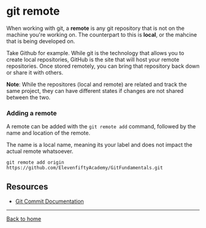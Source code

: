 # git remote

When working with git, a **remote** is any git repository that is not on the machine you're working on.  The counterpart to this is **local**, or the mahcine that is being developed on.

Take Github for example.  While git is the technology that allows you to create local repositories, GitHub is the site that will host your remote repositories.  Once stored remotely, you can bring that repository back down or share it with others.

**Note**: While the repositores (local and remote) are related and track the same project, they can have different states if changes are not shared between the two.

### Adding a remote

A remote can be added with the `git remote add` command, followed by the name and location of the remote.

The name is a local name, meaning its your label and does not impact the actual remote whatsoever.

```
git remote add origin https://github.com/ElevenfiftyAcademy/GitFundamentals.git
```
## Resources

- [Git Commit Documentation](https://git-scm.com/docs/git-commit)

---

[Back to home](../README.md)
